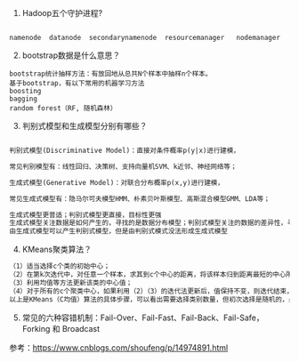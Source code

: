 
1. Hadoop五个守护进程?

```angular2html

namenode  datanode  secondarynamenode  resourcemanager   nodemanager

```

2. bootstrap数据是什么意思？

```
bootstrap统计抽样方法：有放回地从总共N个样本中抽样n个样本。
基于bootstrap，有以下常用的机器学习方法
boosting
bagging
random forest（RF, 随机森林）
```

3. 判别式模型和生成模型分别有哪些？

```md

判别式模型(Discriminative Model)：直接对条件概率p(y|x)进行建模，

常见判别模型有：线性回归、决策树、支持向量机SVM、k近邻、神经网络等；

生成式模型(Generative Model)：对联合分布概率p(x,y)进行建模，

常见生成式模型有：隐马尔可夫模型HMM、朴素贝叶斯模型、高斯混合模型GMM、LDA等；

生成式模型更普适；判别式模型更直接，目标性更强
生成式模型关注数据是如何产生的，寻找的是数据分布模型；判别式模型关注的数据的差异性，寻找的是分类面
由生成式模型可以产生判别式模型，但是由判别式模式没法形成生成式模型 
```

4. KMeans聚类算法？

```md
（1）适当选择c个类的初始中心；
（2）在第k次迭代中，对任意一个样本，求其到c个中心的距离，将该样本归到距离最短的中心所在的类；
（3）利用均值等方法更新该类的中心值；
（4）对于所有的c个聚类中心，如果利用（2）（3）的迭代法更新后，值保持不变，则迭代结束，否则继续迭代。
以上是KMeans（C均值）算法的具体步骤，可以看出需要选择类别数量，但初次选择是随机的，最终的聚类中心是不断迭代稳定以后的聚类中心。
```

5. 常见的六种容错机制：Fail-Over、Fail-Fast、Fail-Back、Fail-Safe，Forking 和 Broadcast

参考：https://www.cnblogs.com/shoufeng/p/14974891.html